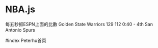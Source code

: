 # NBA.js
每五秒抓ESPN上面的比數
Golden State Warriors 129 112 0:40 - 4th
San Antonio Spurs

#index
Peterhu首頁
